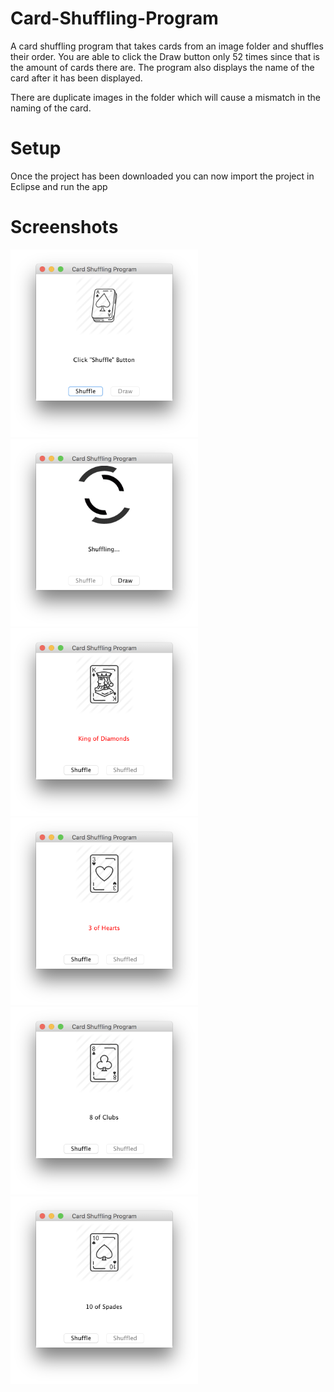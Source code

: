 # Card-Shuffling-Program

A card shuffling program that takes cards from an image folder and shuffles their order.
You are able to click the Draw button only 52 times since that is the amount of cards there are.
The program also displays the name of the card after it has been displayed.

There are duplicate images in the folder which will cause a mismatch in the naming of the card.

# Setup

Once the project has been downloaded you can now import the project in Eclipse and run the app

# Screenshots

<img src="images/Sreenshot1.png" width="300px">

<img src="images/Sreenshot2.png" width="300px">

<img src="images/Sreenshot3.png" width="300px">

<img src="images/Sreenshot4.png" width="300px">

<img src="images/Sreenshot5.png" width="300px">

<img src="images/Sreenshot6.png" width="300px">
